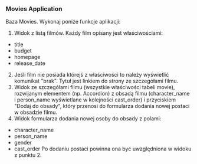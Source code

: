 ### Movies Application
Baza Movies. Wykonaj poniże funkcje aplikacji:
1. Widok z listą filmów. Każdy film opisany jest właściwościami:
- title
- budget
- homepage
- release_date
2. Jeśli film nie posiada którejś z właściwości to należy wyświetlić komunikat "brak".
   Tytuł jest linkiem do strony ze szczegółami filmu.
3. Widok ze szczegółami filmu (wszystkie właściwości  tabeli movie), rozwijanym elementem (np. Accordion) z obsadą filmu (character_name i person_name  wyświetlane w kolejności cast_order) i przyciskiem "Dodaj do obsady", który przenosi do formularza dodania nowej postaci w obsadzie filmu.
4. Widok formularza dodania nowej osoby do obsady z polami:
- character_name
- person_name
- gender
- cast_order
Po dodaniu postaci powinna ona być uwzględniona w widoku z punktu 2.
